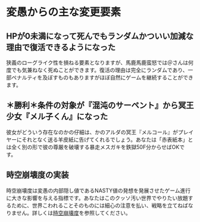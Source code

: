 # 変愚からの主な変更要素

## HPが0未満になって死んでもランダムかついい加減な理由で復活できるようになった

狭義のローグライク性を損ねる要素となりますが、馬鹿馬鹿蛮怒では＠さんは何度でも気兼ねなく死ぬことができます。復活の理由は完全にランダムであり、一部ペナルティを及ぼすものもありますがほぼ自然にゲームを継続することができます。

## ＊勝利＊条件の対象が『混沌のサーペント』から冥王少女『メル子くん』になった

彼女がどういう存在なのかの仔細は、かのアルダの冥王『メルコール』がプレイヤーにそれとなく送る羊皮紙に告げてくれるでしょう。あなたは「赤表紙本」とは全く別の形で彼の尊厳を破壊する暴走メスガキを鉄獄50F分からせばOKです。

## 時空崩壊度の実装

時空崩壊度は変愚の内部隠し値であるNASTY値の発想を発展させたゲーム進行に大きな影響を与える指標です。あなたはこのクッソ汚い世界でやりたい放題するために、世界こわれることそのものには細心の注意を払い、戦略を立てねばなりません。詳しくは[時空崩壊度](時空崩壊度.md)を参照してください。

